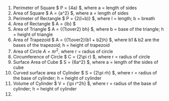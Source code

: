 1. Perimeter of Square $ P = {4a} $, where a = length of sides
2. Area of Square $ A = {a^2} $, where a = length of sides
3. Perimeter of Rectangle $ P = {2(l+b)} $, where l = length; b = breath
4. Area of Rectangle $ A = {lb} $
5. Area of Triangle $ A = {{1\over2} bh} $, where b = base of the triangle; h = height of triangle
6. Area of Trapezoid $ A = {{1\over2}(b1 + b2)h} $, where b1 & b2 are the bases of the trapezoid; h = height of trapezoid
7. Area of Circle $A = {\pi r^2}$, where r = radius of circle
8. Circumference of Circle $ C = {2\pi r} $, where r = radius of circle
9. Surface Area of Cube $ S = {6a^2} $, where a = length of the sides of cube
10. Curved surface area of Cylinder $ S = {2\pi rh} $, where r = radius of the base of cylinder; h = height of cylinder
11. Volume of Cylinder $ V = {\pi r^2h} $, where r = radius of the base of cylinder; h = height of cylinder
12. 